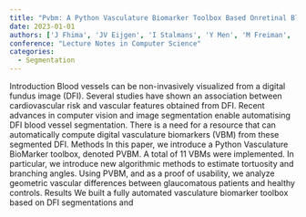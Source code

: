 ```yaml
---
title: "Pvbm: A Python Vasculature Biomarker Toolbox Based Onretinal Blood Vessel Segmentation"
date: 2023-01-01
authors: ['J Fhima', 'JV Eijgen', 'I Stalmans', 'Y Men', 'M Freiman', 'JA Behar']
conference: "Lecture Notes in Computer Science"
categories:
  - Segmentation
---
```

Introduction Blood vessels can be non-invasively visualized from a digital fundus image (DFI). Several studies have shown an association between cardiovascular risk and vascular features obtained from DFI. Recent advances in computer vision and image segmentation enable automatising DFI blood vessel segmentation. There is a need for a resource that can automatically compute digital vasculature biomarkers (VBM) from these segmented DFI. Methods In this paper, we introduce a Python Vasculature BioMarker toolbox, denoted PVBM. A total of 11 VBMs were implemented. In particular, we introduce new algorithmic methods to estimate tortuosity and branching angles. Using PVBM, and as a proof of usability, we analyze geometric vascular differences between glaucomatous patients and healthy controls. Results We built a fully automated vasculature biomarker toolbox based on DFI segmentations and
        